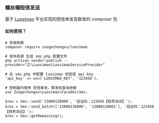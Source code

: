 ### 螺丝帽短信发送

基于 [Luosimao](https://luosimao.com/) 平台实现的短信单发及群发的 composer 包

#### 如何使用？

```
# 安装依赖
composer require zuogechengxu/luosimao

# 发布资源 生成 sms.php 配置文件
php artisan vendor:publish --provider="Zl\Luosimao\LuosimaoServiceProvider"

# 在 sms.php 中配置 luosimao 的短信 api key
'api_key' => env('LUOSIMAO_KEY', '123456'),

# 控制器内使用 短信单发，群发和查询余额
use Zuogechengxu\Luosimao\Facades\Sms;

$res = Sms::send('13800138000', '验证码：123456【铁壳测试】');
$res = Sms::send_batch(['13800138000', '13800138001'], '验证码：123456【铁壳测试】');
$res = Sms::getRemaining();

```
